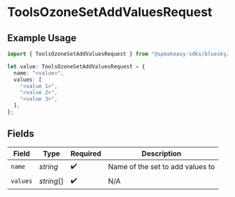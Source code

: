 # ToolsOzoneSetAddValuesRequest

## Example Usage

```typescript
import { ToolsOzoneSetAddValuesRequest } from "@speakeasy-sdks/bluesky/models/operations";

let value: ToolsOzoneSetAddValuesRequest = {
  name: "<value>",
  values: [
    "<value 1>",
    "<value 2>",
    "<value 3>",
  ],
};
```

## Fields

| Field                            | Type                             | Required                         | Description                      |
| -------------------------------- | -------------------------------- | -------------------------------- | -------------------------------- |
| `name`                           | *string*                         | :heavy_check_mark:               | Name of the set to add values to |
| `values`                         | *string*[]                       | :heavy_check_mark:               | N/A                              |